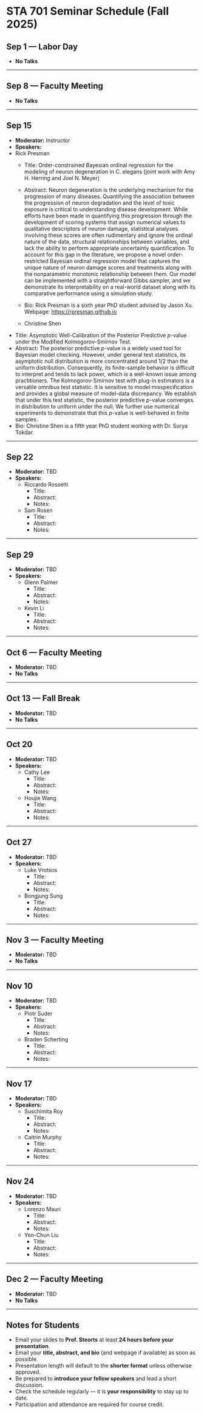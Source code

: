 # STA 701 Seminar Schedule (Fall 2025)

## Sep 1 — Labor Day
- **No Talks**

---

## Sep 8 — Faculty Meeting 
- **No Talks**

---

## Sep 15
- **Moderator:** Instructor  
- **Speakers:**
- Rick Presman 
  - Title: Order-constrained Bayesian ordinal regression for the modeling of neuron degeneration in C. elegans (joint work with Amy H. Herring and Joel N. Meyer)
  - Abstract: Neuron degeneration is the underlying mechanism for the progression of many diseases. Quantifying the association between the progression of neuron degradation and the level of toxic exposure is critical to understanding disease development. While efforts have been made in quantifying this progression through the development of scoring systems that assign numerical values to qualitative descriptors of neuron damage, statistical analyses involving these scores are often rudimentary and ignore the ordinal nature of the data, structural relationships between variables, and lack the ability to perform appropriate uncertainty quantification. To account for this gap in the literature, we propose a novel order-restricted Bayesian ordinal regression model that captures the unique nature of neuron damage scores and treatments along with the nonparametric monotonic relationship between them. Our model can be implemented with a straightforward Gibbs sampler, and we demonstrate its interpretability on a real-world dataset along with its comparative performance using a simulation study.
  - Bio: Rick Presman is a sixth year PhD student advised by Jason Xu. Webpage: https://rpresman.github.io
  
  - Christine Shen  
- Title: Asymptotic Well-Calibration of the Posterior Predictive $p$-value under the Modified Kolmogorov-Smirnov Test.
- Abstract: The posterior predictive $p$-value is a widely used tool for Bayesian model checking. However, under general test statistics, its asymptotic null distribution is more concentrated around 1/2 than the uniform distribution. Consequently, its finite-sample behavior is difficult to interpret and tends to lack power, which is a well-known issue among practitioners. The Kolmogorov-Smirnov test with plug-in estimators is a versatile omnibus test statistic. It is sensitive to model misspecification and provides a global measure of model-data discrepancy. We establish that under this test statistic, the posterior predictive $p$-value converges in distribution to uniform under the null. We further use numerical experiments to demonstrate that this $p$-value is well-behaved in finite samples.
- Bio: Christine Shen is a fifth year PhD student working with Dr. Surya Tokdar.
---

## Sep 22
- **Moderator:** TBD  
- **Speakers:**  
  - Riccardo Rossetti  
    - Title:  
    - Abstract:  
    - Notes:  
  - Sam Rosen  
    - Title:  
    - Abstract:  
    - Notes:  

---

## Sep 29
- **Moderator:** TBD  
- **Speakers:**  
  - Glenn Palmer  
    - Title:  
    - Abstract:  
    - Notes:  
  - Kevin Li  
    - Title:  
    - Abstract:  
    - Notes:  

---

## Oct 6 — Faculty Meeting
- **Moderator:** TBD  
- **No Talks**

---

## Oct 13 — Fall Break
- **Moderator:** TBD  
- **No Talks**

---

## Oct 20
- **Moderator:** TBD  
- **Speakers:**  
  - Cathy Lee  
    - Title:  
    - Abstract:  
    - Notes:
  - Houjie Wang
    - Title:  
    - Abstract:  
    - Notes:  

---

## Oct 27
- **Moderator:** TBD  
- **Speakers:**  
  - Luke Vrotsos  
    - Title:  
    - Abstract:  
    - Notes:  
  - Bongjung Sung  
    - Title:  
    - Abstract:  
    - Notes:  

---

## Nov 3 — Faculty Meeting
- **Moderator:** TBD  
- **No Talks**

---

## Nov 10
- **Moderator:** TBD  
- **Speakers:**  
  - Piotr Suder  
    - Title:  
    - Abstract:  
    - Notes:  
  - Braden Scherting  
    - Title:  
    - Abstract:  
    - Notes:  

---

## Nov 17
- **Moderator:** TBD  
- **Speakers:**  
  - Suschimita Roy  
    - Title:  
    - Abstract:  
    - Notes:  
  - Caitrin Murphy  
    - Title:  
    - Abstract:  
    - Notes:  

---

## Nov 24
- **Moderator:** TBD  
- **Speakers:**  
  - Lorenzo Mauri  
    - Title:  
    - Abstract:  
    - Notes:  
  - Yen-Chun Liu  
    - Title:  
    - Abstract:  
    - Notes:  

---

## Dec 2 — Faculty Meeting
- **Moderator:** TBD  
- **No Talks**

---

## Notes for Students
- Email your slides to **Prof. Steorts** at least **24 hours before your presentation**.  
- Email your **title, abstract, and bio** (and webpage if available) as soon as possible.  
- Presentation length will default to the **shorter format** unless otherwise approved.  
- Be prepared to **introduce your fellow speakers** and lead a short discussion.  
- Check the schedule regularly — it is **your responsibility** to stay up to date.  
- Participation and attendance are required for course credit.  
